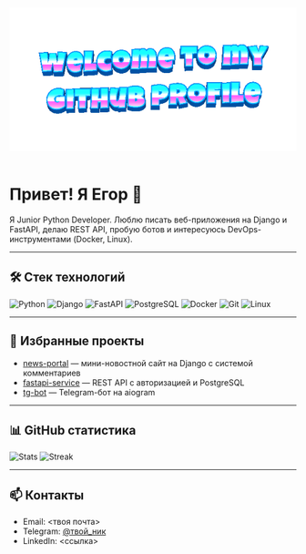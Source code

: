 <div align="center">
	<img src="welcome-header.gif" alt="welcome to my github profile">
	<br>
	<br>
</div>

# Привет! Я Егор 👋

Я Junior Python Developer. Люблю писать веб-приложения на Django и FastAPI, делаю REST API, пробую ботов и интересуюсь DevOps-инструментами (Docker, Linux).

---

## 🛠 Стек технологий
![Python](https://img.shields.io/badge/Python-3776AB?style=for-the-badge&logo=python&logoColor=white)
![Django](https://img.shields.io/badge/Django-092E20?style=for-the-badge&logo=django&logoColor=white)
![FastAPI](https://img.shields.io/badge/FastAPI-009688?style=for-the-badge&logo=fastapi&logoColor=white)
![PostgreSQL](https://img.shields.io/badge/PostgreSQL-316192?style=for-the-badge&logo=postgresql&logoColor=white)
![Docker](https://img.shields.io/badge/Docker-2496ED?style=for-the-badge&logo=docker&logoColor=white)
![Git](https://img.shields.io/badge/Git-F05032?style=for-the-badge&logo=git&logoColor=white)
![Linux](https://img.shields.io/badge/Linux-000000?style=for-the-badge&logo=linux&logoColor=white)

---

## 📌 Избранные проекты
- [news-portal](https://github.com/MrEgor123/news-portal) — мини-новостной сайт на Django с системой комментариев
- [fastapi-service](https://github.com/MrEgor123/fastapi-service) — REST API с авторизацией и PostgreSQL
- [tg-bot](https://github.com/MrEgor123/tg-bot) — Telegram-бот на aiogram

---

## 📊 GitHub статистика
![Stats](https://github-readme-stats.vercel.app/api?username=MrEgor123&show_icons=true&theme=tokyonight)
![Streak](https://streak-stats.demolab.com?user=MrEgor123&theme=tokyonight)

---

## 📫 Контакты
- Email: <твоя почта>
- Telegram: [@твой_ник](https://t.me/твой_ник)
- LinkedIn: <ссылка>
